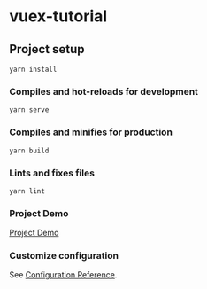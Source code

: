# vuex-tutorial

## Project setup
```
yarn install
```

### Compiles and hot-reloads for development
```
yarn serve
```

### Compiles and minifies for production
```
yarn build
```

### Lints and fixes files
```
yarn lint
```

### Project Demo
[Project Demo](https://hhm-vuextuto.netlify.app/)

### Customize configuration
See [Configuration Reference](https://cli.vuejs.org/config/).
